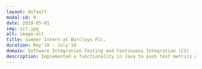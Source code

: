 ```yaml
---
layout: default
modal-id: 9
date: 2019-05-01
img: sit.jpg
alt: image-alt
title: Summer Intern at Barclays Plc.
duration: May'19 - July'19
domain: Software Integration Testing and Continuous Integration (CI)
description: Implemented a functionality in Java to push test metrics data to a web application by parsing html post the regression pack run and configured a Jenkins job to automate the same. Developed a solution for excel file version control while resolving merge conflicts. Fixed a limitation in the regression suite not running via Browserstack due to a local file dependency on the Jenkins slave node.
---
```

